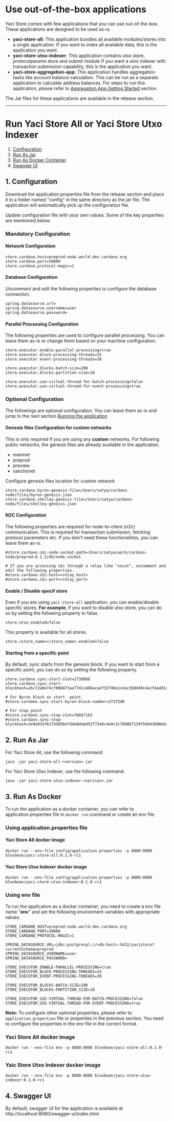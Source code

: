 # Use out-of-the-box applications

Yaci Store comes with few applications that you can use out-of-the-box. These applications are designed to be used as-is.

- **yaci-store-all:** This application bundles all available modules/stores into a single application. If you want to index all available data, this is the application you want.
- **yaci-store-utxo-indexer:** This application contains utxo store,  protocolparams store and submit module If you want a utxo indexer with transaction submission capability, this is the application you want.
- **yaci-store-aggregation-app:** This application handles aggregation tasks like account balance calculation. This can be run as a separate application to calculate address balances.
For steps to run this application, please refer to [Aggregation App Getting Started](aggregation-app-getting-started.md) section.

The Jar files for these applications are available in the release section.

<hr>

#  Run Yaci Store All or Yaci Store Utxo Indexer

1. [Configuration](#configuration)
2. [Run As Jar](#run_as_jar)
3. [Run As Docker Container](#docker)
4. [Swagger UI](#swagger-ui)

## 1. Configuration <a id="configuration"></a>

Download the application.properties file from the release section and place it in a folder named "config" in the same directory as the jar file.
The application will automatically pick up the configuration file.

Update configuration file with your own values. Some of the key properties are mentioned below.

### Mandatory Configuration

#### Network Configuration

```
store.cardano.host=preprod-node.world.dev.cardano.org
store.cardano.port=30000
store.cardano.protocol-magic=1
```

#### Database Configuration

Uncomment and edit the following properties to configure the database connection.

```
spring.datasource.url=
spring.datasource.username=user
spring.datasource.password=
```

#### Parallel Processing Configuration

The following properties are used to configure parallel processing. You can leave them as-is or change them based on
your machine configuration.

```
store.executor.enable-parallel-processing=true
store.executor.block-processing-threads=15
store.executor.event-processing-threads=30

store.executor.blocks-batch-size=200
store.executor.blocks-partition-size=10

store.executor.use-virtual-thread-for-batch-processing=false
store.executor.use-virtual-thread-for-event-processing=true
```


### Optional Configuration
The followings are optional configuration. You can leave them as-is and jump to the next section [Running the application](#running-the-application)

#### Genesis files Configuration for custom networks

This is only required if you are using any **custom** networks. For following public networks, the genesis files are already available in the application.
- mainnet
- preprod
- preview
- sanchonet


Configure genesis files location for custom network

```
store.cardano.byron-genesis-file=/Users/satya/cardano-node/files/byron-genesis.json
store.cardano.shelley-genesis-file=/Users/satya/cardano-node/files/shelley-genesis.json
```

#### N2C Configuration

The following properties are required for node-to-client (n2c) communication. This is required for transaction submission,
fetching protocol parameters etc. If you don't need these functionalities, you can leave them as-is.
```
#store.cardano.n2c-node-socket-path=/Users/satya/work/cardano-node/preprod-8.1.2/db/node.socket

# If you are accessing n2c through a relay like "socat", uncomment and edit the following properties.
#store.cardano.n2c-host=<relay_host>
#store.cardano.n2c-port=<relay_port>
```

#### Enable / Disable specif store

Even if you are using ``yaci-store-all`` application, you can enable/disable specific stores. **For example**, if you want to disable utxo store, you can do so by setting the following property to false.

```
store.utxo.enabled=false
```

This property is available for all stores.

```
store.<store_name></store_name>.enabled=false
```

#### Starting from a specific point

By default, sync starts from the genesis block. If you want to start from a specific point, you can do so by setting the following property.

```
store.cardano.sync-start-slot=2738868
store.cardano.sync-start-blockhash=a5c72a0e74cf066873ae7741c488acaef32746e1c4ac3b0d49c4acf4add1a47c

# For Byron block as start  point
#store.cardano.sync-start-byron-block-number=2737340

# For stop point
#store.cardano.sync-stop-slot=76667163
#store.cardano.sync-stop-blockhash=3e9a93afb174503befd4e8dabd52f73e6c4e9c3c76886713475dd43b00e6acbf
```

## 2. Run As Jar <a id="run_as_jar"></a>

For Yaci Store All, use the following command.

```shell
java -jar yaci-store-all-<version>.jar 
```

For Yaci Store Utxo Indexer, use the following command.
```shell
java -jar yaci-store-utxo-indexer-<version>.jar 
```

## 3. Run As Docker <a id="docker"></a>

To run the application as a docker container, you can refer to application.properties file in ``docker run`` command or create an env file.

### Using application.properties file

#### Yaci Store All docker image

```
docker run --env-file config/application.properties -p 8080:8080 bloxbean/yaci-store-all:0.1.0-rc1
```

#### Yaci Store Utxo Indexer docker image

``` 
docker run --env-file config/application.properties -p 8080:8080 bloxbean/yaci-store-utxo-indexer:0.1.0-rc1
```

### Using env file

To run the application as a docker container, you need to create a env file name "**env**" and set the following environment variables
with appropriate values.

```
STORE_CARDANO_HOST=preprod-node.world.dev.cardano.org
STORE_CARDANO_PORT=30000
STORE_CARDANO_PROTOCOL-MAGIC=1

SPRING_DATASOURCE_URL=jdbc:postgresql://<db-host>:5432/yacistore?currentSchema=preprod
SPRING_DATASOURCE_USERNAME=user
SPRING_DATASOURCE_PASSWORD=

STORE_EXECUTOR_ENABLE-PARALLEL-PROCESSING=true
STORE_EXECUTOR_BLOCK-PROCESSING-THREADS=15
STORE_EXECUTOR_EVENT-PROCESSING-THREADS=30

STORE_EXECUTOR_BLOCKS-BATCH-SIZE=200
STORE_EXECUTOR_BLOCKS-PARTITION_SIZE=10

STORE_EXECUTOR_USE-VIRTUAL-THREAD-FOR-BATCH-PROCESSING=false
STORE_EXECUTOR_USE-VIRTUAL-THREAD-FOR-EVENT-PROCESSING=true
```

**Note:** To configure other optional properties, please refer to ``application.properties`` file or properties in the previous section.
You need to configure the properties in the env file in the correct format.

### Yaci Store All docker image

```
docker run --env-file env -p 8080:8080 bloxbean/yaci-store-all:0.1.0-rc1
```

### Yaic Store Utxo Indexer docker image

```
docker run --env-file env -p 8080:8080 bloxbean/yaci-store-utxo-indexer:0.1.0-rc1
```

## 4. Swagger UI <a id="swagger-ui"></a>

By default, swagger UI for the application is available at http://localhost:8080/swagger-ui/index.html
